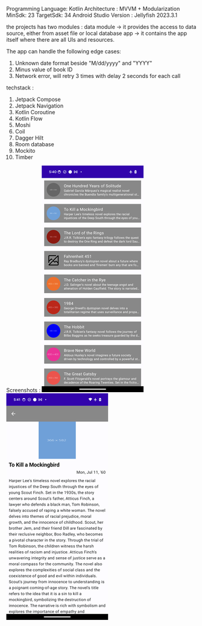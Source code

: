 ﻿Programming Language: Kotlin
Architecture : MVVM + Modularization
MinSdk: 23
TargetSdk: 34
Android Studio Version : Jellyfish 2023.3.1

the projects has two modules :
data module -> it provides the access to data source, either from asset file or local database
app -> it contains the app itself where there are all UIs and resources.

The app can handle the following edge cases:
1. Unknown date format beside "M/dd/yyyy" and "YYYY"
2. Minus value of book ID
3. Network error, will retry 3 times with delay 2 seconds for each call

techstack :
1. Jetpack Compose
2. Jetpack Navigation
3. Kotlin Coroutine
4. Kotlin Flow
5. Moshi
6. Coil
7. Dagger Hilt
8. Room database
9. Mockito
10. Timber

Screenshots : 
![alt text](https://github.com/raka-bakar/bookslist/blob/main/Screenshot_20240618_174012.png)
![alt text](https://github.com/raka-bakar/bookslist/blob/main/Screenshot_20240618_174105.png)
